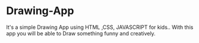 # Drawing-App
It's a simple Drawing App using HTML ,CSS, JAVASCRIPT for kids..
With this app you will be able to  Draw something funny and creatively.
